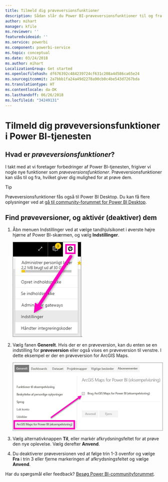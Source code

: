 ```yaml
---
title: Tilmeld dig prøveversionsfunktioner
description: Sådan slår du Power BI-prøveversionsfunktioner til og fra.
author: mihart
manager: kfile
ms.reviewer: ''
featuredvideoid: ''
ms.service: powerbi
ms.component: powerbi-service
ms.topic: conceptual
ms.date: 03/24/2018
ms.author: mihart
LocalizationGroup: Get started
ms.openlocfilehash: df676392c484239724cf631c208a4d586ca65e24
ms.sourcegitcommit: 2a7bbb1fa24a49d2278a90cb0c4be543d7267bda
ms.translationtype: HT
ms.contentlocale: da-DK
ms.lasthandoff: 06/26/2018
ms.locfileid: "34249131"
---
```

# <a name="opt-in-for-power-bi-service-preview-features"></a>Tilmeld dig prøveversionsfunktioner i Power BI-tjenesten
## <a name="what-are-preview-features"></a>Hvad er *prøveversionsfunktioner*?
I takt med at vi foretager forbedringer af Power BI-tjenesten, frigiver vi nogle nye funktioner som *prøveversionsfunktioner*. Prøveversionsfunktioner kan slås til og fra, hvilket giver dig mulighed for at prøve dem.

> [!TIP]
> Prøveversionsfunktioner fås også til Power BI Desktop. Du kan få flere oplysninger ved at [gå til community-forummet for Power BI Desktop](https://community.powerbi.com/t5/Desktop/bd-p/power-bi-designer).
> 
> 

## <a name="find-previews-and-turn-them-on-and-off"></a>Find prøveversioner, og aktivér (deaktiver) dem
1. Åbn menuen Indstillinger ved at vælge tandhjulsikonet i øverste højre hjørne af Power BI-skærmen, og vælg **Indstillinger**.
   
   ![Menuen Indstillinger](media/service-preview-features/power-bi-settings.png).
2. Vælg fanen **Generelt**. Hvis der er en prøveversion, kan du enten se en indstilling for **prøveversion** eller også vises en prøveversion til venstre.  I dette eksempel er der en prøveversion for ArcGIS Maps. 
   
   ![Fanen Generelt](media/service-preview-features/power-bi-preview-arcgis.png)
3. Vælg alternativknappen **Til**, eller markér afkrydsningsfeltet for at prøve den nye oplevelse. Vælg derefter **Anvend**.
4. Du deaktiverer prøveversionen ved at følge trin 1-3 ovenfor og vælge **Fra** i trin 3 eller fjerne markeringen af afkrydsningsfeltet og vælge **Anvend**.


Har du spørgsmål eller feedback? [Besøg Power BI-communityforummet](http://community.powerbi.com/t5/Navigation-Preview-Forum/bd-p/NavigationPreview).

